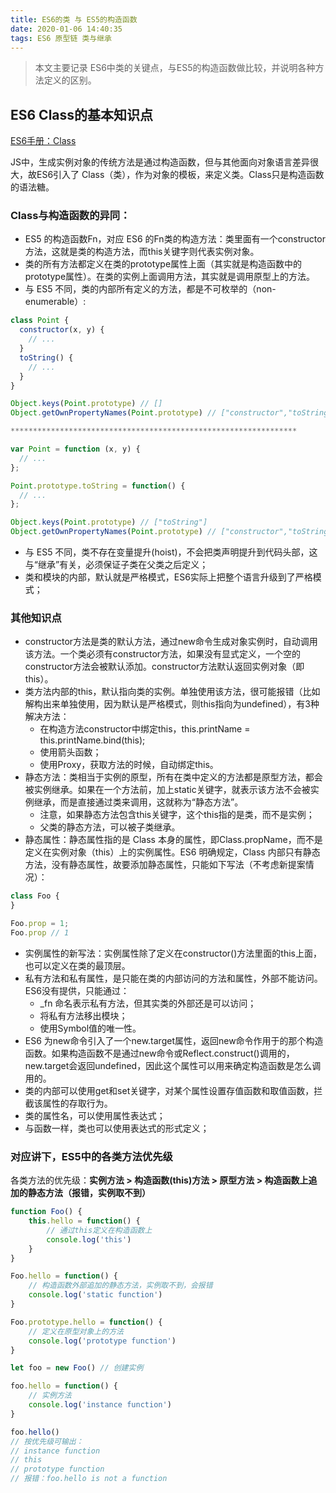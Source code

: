 ```yaml
---
title: ES6的类 与 ES5的构造函数
date: 2020-01-06 14:40:35
tags: ES6 原型链 类与继承
---
```


> 本文主要记录 ES6中类的关键点，与ES5的构造函数做比较，并说明各种方法定义的区别。

<!-- more -->

## ES6 Class的基本知识点

[ES6手册：Class](http://es6.ruanyifeng.com/#docs/class)

JS中，生成实例对象的传统方法是通过构造函数，但与其他面向对象语言差异很大，故ES6引入了 Class（类），作为对象的模板，来定义类。Class只是构造函数的语法糖。

### Class与构造函数的异同：
- ES5 的构造函数Fn，对应 ES6 的Fn类的构造方法：类里面有一个constructor方法，这就是类的构造方法，而this关键字则代表实例对象。
- 类的所有方法都定义在类的prototype属性上面（其实就是构造函数中的prototype属性）。在类的实例上面调用方法，其实就是调用原型上的方法。
- 与 ES5 不同，类的内部所有定义的方法，都是不可枚举的（non-enumerable）:
```js
class Point {
  constructor(x, y) {
    // ...
  }
  toString() {
    // ...
  }
}

Object.keys(Point.prototype) // []
Object.getOwnPropertyNames(Point.prototype) // ["constructor","toString"]

****************************************************************

var Point = function (x, y) {
  // ...
};

Point.prototype.toString = function() {
  // ...
};

Object.keys(Point.prototype) // ["toString"]
Object.getOwnPropertyNames(Point.prototype) // ["constructor","toString"]
```
- 与 ES5 不同，类不存在变量提升(hoist)，不会把类声明提升到代码头部，这与“继承”有关，必须保证子类在父类之后定义；
- 类和模块的内部，默认就是严格模式，ES6实际上把整个语言升级到了严格模式；

### 其他知识点

- constructor方法是类的默认方法，通过new命令生成对象实例时，自动调用该方法。一个类必须有constructor方法，如果没有显式定义，一个空的constructor方法会被默认添加。constructor方法默认返回实例对象（即this）。
- 类方法内部的this，默认指向类的实例。单独使用该方法，很可能报错（比如解构出来单独使用，因为默认是严格模式，则this指向为undefined），有3种解决方法：
    - 在构造方法constructor中绑定this，this.printName = this.printName.bind(this);
    - 使用箭头函数；
    - 使用Proxy，获取方法的时候，自动绑定this。
- 静态方法：类相当于实例的原型，所有在类中定义的方法都是原型方法，都会被实例继承。如果在一个方法前，加上static关键字，就表示该方法不会被实例继承，而是直接通过类来调用，这就称为“静态方法”。
    - 注意，如果静态方法包含this关键字，这个this指的是类，而不是实例；
    - 父类的静态方法，可以被子类继承。
- 静态属性：静态属性指的是 Class 本身的属性，即Class.propName，而不是定义在实例对象（this）上的实例属性。ES6 明确规定，Class 内部只有静态方法，没有静态属性，故要添加静态属性，只能如下写法（不考虑新提案情况）：
```js
class Foo {
}

Foo.prop = 1;
Foo.prop // 1
```
- 实例属性的新写法：实例属性除了定义在constructor()方法里面的this上面，也可以定义在类的最顶层。
- 私有方法和私有属性，是只能在类的内部访问的方法和属性，外部不能访问。ES6没有提供，只能通过：
    - _fn 命名表示私有方法，但其实类的外部还是可以访问；
    - 将私有方法移出模块；
    - 使用Symbol值的唯一性。
- ES6 为new命令引入了一个new.target属性，返回new命令作用于的那个构造函数。如果构造函数不是通过new命令或Reflect.construct()调用的，new.target会返回undefined，因此这个属性可以用来确定构造函数是怎么调用的。
- 类的内部可以使用get和set关键字，对某个属性设置存值函数和取值函数，拦截该属性的存取行为。
- 类的属性名，可以使用属性表达式；
- 与函数一样，类也可以使用表达式的形式定义；

### 对应讲下，ES5中的各类方法优先级

各类方法的优先级：**实例方法 > 构造函数(this)方法 > 原型方法 > 构造函数上追加的静态方法（报错，实例取不到）**
```js
function Foo() {
    this.hello = function() {
        // 通过this定义在构造函数上
        console.log('this')
    }
}

Foo.hello = function() {
    // 构造函数外部追加的静态方法，实例取不到，会报错
    console.log('static function')
}

Foo.prototype.hello = function() {
    // 定义在原型对象上的方法
    console.log('prototype function')
}

let foo = new Foo() // 创建实例

foo.hello = function() {
    // 实例方法
    console.log('instance function')
}

foo.hello()
// 按优先级可输出：
// instance function
// this
// prototype function
// 报错：foo.hello is not a function
```

